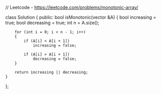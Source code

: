 
// Leetcode - https://leetcode.com/problems/monotonic-array/

class Solution
{
public:
    bool isMonotonic(vector<int> &A)
    {
        bool increasing = true;
        bool decreasing = true;
        int n = A.size();

        for (int i = 0; i < n - 1; i++)
        {
            if (A[i] < A[i + 1])
                increasing = false;

            if (A[i] > A[i + 1])
                decreasing = false;
        }

        return increasing || decreasing;
    }
};
